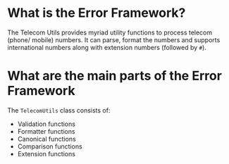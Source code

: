 # What is the Error Framework?
The Telecom Utils provides myriad utility functions to process telecom (phone/ mobile) numbers. It can parse, format the numbers and supports international numbers along with extension numbers (followed by `#`).

# What are the main parts of the Error Framework
The `TelecomUtils` class consists of:
- Validation functions
- Formatter functions
- Canonical functions
- Comparison functions
- Extension functions